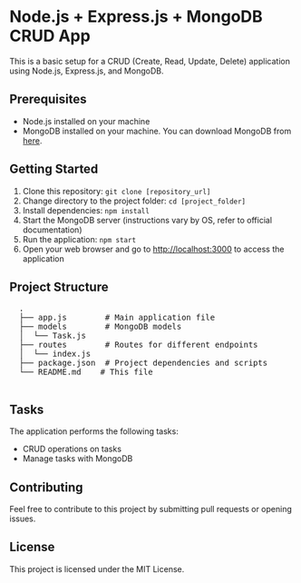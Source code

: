 <!DOCTYPE html>
<html lang="en">
<head>
  <meta charset="UTF-8">
  <meta name="viewport" content="width=device-width, initial-scale=1.0">
 
</head>
<body>
  <h1>Node.js + Express.js + MongoDB CRUD App</h1>

  <p>This is a basic setup for a CRUD (Create, Read, Update, Delete) application using Node.js, Express.js, and MongoDB.</p>

  <h2>Prerequisites</h2>

  <ul>
    <li>Node.js installed on your machine</li>
    <li>
      MongoDB installed on your machine. You can download MongoDB from
      <a href="https://www.mongodb.com/try/download/community">here</a>.
    </li>
  </ul>

  <h2>Getting Started</h2>

  <ol>
    <li>Clone this repository: <code>git clone [repository_url]</code></li>
    <li>Change directory to the project folder: <code>cd [project_folder]</code></li>
    <li>Install dependencies: <code>npm install</code></li>
    <li>Start the MongoDB server (instructions vary by OS, refer to official documentation)</li>
    <li>Run the application: <code>npm start</code></li>
    <li>Open your web browser and go to <a href="http://localhost:3000">http://localhost:3000</a> to access the application</li>
  </ol>

  <h2>Project Structure</h2>

  <pre>
  .
  ├── app.js        # Main application file
  ├── models        # MongoDB models
  │  └── Task.js
  ├── routes        # Routes for different endpoints
  │  └── index.js
  ├── package.json  # Project dependencies and scripts
  └── README.md    # This file
  </pre>

  <h2>Tasks</h2>

  <p>The application performs the following tasks:</p>

  <ul>
    <li>CRUD operations on tasks</li>
    <li>Manage tasks with MongoDB</li>
  </ul>

  <h2>Contributing</h2>

  <p>Feel free to contribute to this project by submitting pull requests or opening issues.</p>

  <h2>License</h2>

  <p>This project is licensed under the MIT License.</p>
</body>
</html>
